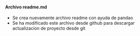 #### Archivo readme.md

- Se crea nuevamente archivo readme con ayuda de pandao
- Se ha modificado este archivo desde github para descargar actualizacion de proyecto desde git
